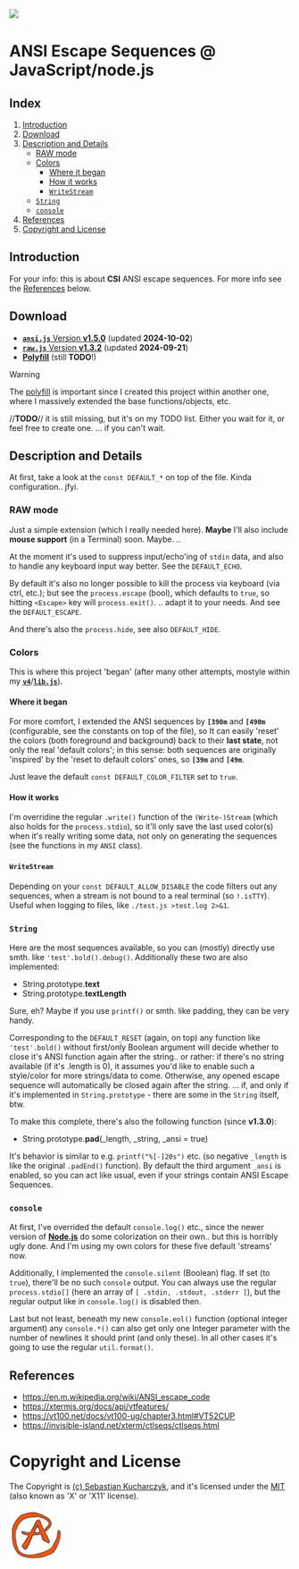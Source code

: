 <img src="https://kekse.biz/github.php?draw&override=github:ansi.js" />

# ANSI Escape Sequences @ JavaScript/node.js

## Index
1. [Introduction](#introduction)
2. [Download](#download)
3. [Description and Details](#description-and-details)
    * [RAW mode](#raw-mode)
	* [Colors](#colors)
		* [Where it began](#where-it-began)
		* [How it works](#how-it-works)
		* [`WriteStream`](#writestream)
	* [`String`](#string)
	* [`console`](#console)
4. [References](#references)
5. [Copyright and License](#copyright-and-license)

## Introduction
For your info: this is about **CSI** ANSI escape sequences. For more info
see the [References](#references) below.

## Download
* [**`ansi.js`** Version **v1.5.0**](js/ansi.js) (updated **2024-10-02**)
* [**`raw.js`** Version **v1.3.2**](js/raw.js) (updated **2024-09-21**)
* [**Polyfill**](js/polyfill.js) (still **TODO**!)

> [!WARNING]
> The [polyfill](js/polyfill.js) is important since I created this project
> within another one, where I massively extended the base functions/objects, etc.
>
> //**TODO**// it is still missing, but it's on my TODO list. Either you wait for it,
> or feel free to create one. ... if you can't wait.

## Description and Details
At first, take a look at the `const DEFAULT_*` on top of the file. Kinda configuration.. jfyi.

### RAW mode
Just a simple extension (which I really needed here).
**Maybe** I'll also include **mouse support** (in a Terminal) soon. Maybe. ..

At the moment it's used to suppress input/echo'ing of `stdin` data, and also
to handle any keyboard input way better. See the `DEFAULT_ECHO`.

By default it's also no longer possible to kill the process via keyboard (via ctrl, etc.);
but see the `process.escape` (bool), which defaults to `true`, so hitting `<Escape>` key
will `process.exit()`. .. adapt it to your needs. And see the `DEFAULT_ESCAPE`.

And there's also the `process.hide`, see also `DEFAULT_HIDE`.

### Colors
This is where this project 'began' (after many other attempts, mostyle within my
[**`v4`**](https://github.com/kekse1/v4/)/[**`lib.js`**](https://github.com/kekse1/lib.js/)).

#### Where it began
For more comfort, I extended the ANSI sequences by **`[390m`** and **`[490m`** (configurable,
see the constants on top of the file), so It can easily 'reset' the colors (both foreground
and background) back to their **last state**, not only the real 'default colors'; in this
sense: both sequences are originally 'inspired' by the 'reset to default colors' ones, so
**`[39m`** and **`[49m`**.

Just leave the default `const DEFAULT_COLOR_FILTER` set to `true`.

#### How it works
I'm overridine the regular `.write()` function of the `(Write-)Stream` (which also holds for
the `process.stdio`), so it'll only save the last used color(s) when it's really writing some
data, not only on generating the sequences (see the functions in my `ANSI` class).

#### `WriteStream`
Depending on your `const DEFAULT_ALLOW_DISABLE` the code filters out any sequences,
when a stream is not bound to a real terminal (so `!.isTTY`). Useful when logging to files,
like `./test.js >test.log 2>&1`.

### `String`
Here are the most sequences available, so you can (mostly) directly use smth. like
`'test'.bold().debug()`. Additionally these two are also implemented:

* String.prototype.**text**
* String.prototype.**textLength**

Sure, eh? Maybe if you use `printf()` or smth. like padding, they can be very handy.

Corresponding to the `DEFAULT_RESET` (again, on top) any function like `'test'.bold()`
without first/only Boolean argument will decide whether to close it's ANSI function
again after the string.. or rather: if there's no string available (if it's .length is 0),
it assumes you'd like to enable such a style/color for more strings/data to come. Otherwise,
any opened escape sequence will automatically be closed again after the string. ... if, and
only if it's implemented in `String.prototype` - there are some in the `String` itself, btw.

To make this complete, there's also the following function (since **v1.3.0**):

* String.prototype.**pad**(_length, _string, _ansi = true)

It's behavior is similar to e.g. `printf("%[-]20s")` etc. (so negative `_length` is like
the original `.padEnd()` function). By default the third argument `_ansi` is enabled, so
you can act like usual, even if your strings contain ANSI Escape Sequences.

### `console`
At first, I've overrided the default `console.log()` etc., since the newer version of
[**Node.js**](https://nodejs.org/) do some colorization on their own.. but this is
horribly ugly done. And I'm using my own colors for these five default 'streams' now.

Additionally, I implemented the `console.silent` (Boolean) flag. If set (to `true`),
there'll be no such `console` output. You can always use the regular `process.stdio[]`
(here an array of `[ .stdin, .stdout, .stderr ]`), but the regular output like in
`console.log()` is disabled then.

Last but not least, beneath my new `console.eol()` function (optional integer argument)
any `console.*()` can also get only one Integer parameter with the number of newlines
it should print (and only these). In all other cases it's going to use the regular
`util.format()`.

## References
* https://en.m.wikipedia.org/wiki/ANSI_escape_code
* https://xtermjs.org/docs/api/vtfeatures/
* https://vt100.net/docs/vt100-ug/chapter3.html#VT52CUP
* https://invisible-island.net/xterm/ctlseqs/ctlseqs.html

# Copyright and License
The Copyright is [(c) Sebastian Kucharczyk](COPYRIGHT.txt),
and it's licensed under the [MIT](LICENSE.txt) (also known as 'X' or 'X11' license).

<a href="favicon.512px.png" target="_blank">
<img src="favicon.png" alt="Favicon" />
</a>

